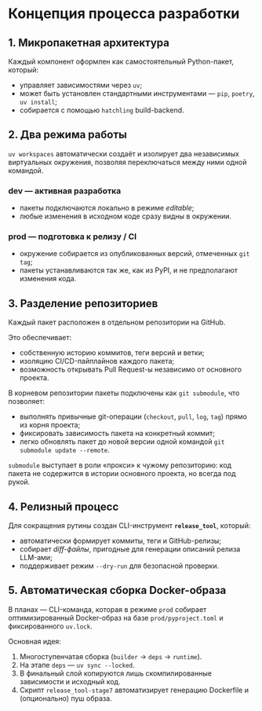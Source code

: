 # Концепция процесса разработки

## 1. Микропакетная архитектура

Каждый компонент оформлен как самостоятельный Python-пакет, который:

- управляет зависимостями через `uv`;
- может быть установлен стандартными инструментами — `pip`, `poetry`, `uv install`;
- собирается с помощью `hatchling` build-backend.

## 2. Два режима работы

`uv workspaces` автоматически создаёт и изолирует два независимых виртуальных окружения, позволяя переключаться между ними одной командой.

### dev — активная разработка

- пакеты подключаются локально в режиме *editable*;
- любые изменения в исходном коде сразу видны в окружении.

### prod — подготовка к релизу / CI

- окружение собирается из опубликованных версий, отмеченных `git tag`;
- пакеты устанавливаются так же, как из PyPI, и не предполагают изменения кода.

## 3. Разделение репозиториев

Каждый пакет расположен в отдельном репозитории на GitHub.

Это обеспечивает:

- собственную историю коммитов, теги версий и ветки;
- изоляцию CI/CD-пайплайнов каждого пакета;
- возможность открывать Pull Request-ы независимо от основного проекта.

В корневом репозитории пакеты подключены как `git submodule`, что позволяет:

- выполнять привычные git-операции (`checkout`, `pull`, `log`, `tag`) прямо из корня проекта;
- фиксировать зависимость пакета на конкретный коммит;
- легко обновлять пакет до новой версии одной командой `git submodule update --remote`.

`submodule` выступает в роли «прокси» к чужому репозиторию: код пакета не содержится в истории основного проекта, но всегда под рукой.

## 4. Релизный процесс

Для сокращения рутины создан CLI-инструмент **`release_tool`**, который:

- автоматически формирует коммиты, теги и GitHub-релизы;
- собирает *diff-файлы*, пригодные для генерации описаний релиза LLM-ами;
- поддерживает режим `--dry-run` для безопасной проверки.

## 5. Автоматическая сборка Docker-образа

В планах — CLI-команда, которая в режиме `prod` собирает оптимизированный Docker-образ на базе `prod/pyproject.toml` и фиксированного `uv.lock`.

Основная идея:

1. Многоступенчатая сборка (`builder` → `deps` → `runtime`).
1. На этапе `deps` — `uv sync --locked`.
1. В финальный слой копируются лишь скомпилированные зависимости и исходный код.
1. Скрипт `release_tool-stage7` автоматизирует генерацию Dockerfile и (опционально) пуш образа.
